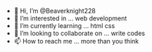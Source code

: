 - 👋 Hi, I’m @Beaverknight228
- 👀 I’m interested in ... web development 
- 🌱 I’m currently learning ... html css
- 💞️ I’m looking to collaborate on ... write codes
- 📫 How to reach me ... more than you think

<!---
Beaverknight228/Beaverknight228 is a ✨ special ✨ repository because its `README.md` (this file) appears on your GitHub profile.
You can click the Preview link to take a look at your changes.
--->
